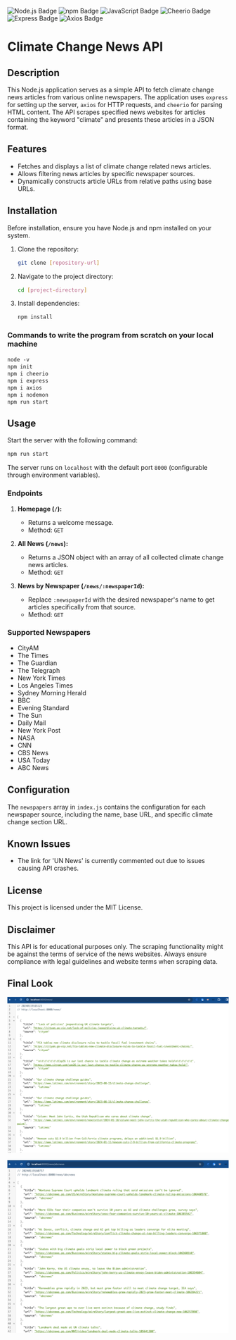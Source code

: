 ![Node.js Badge](https://img.shields.io/badge/node-%3E%3D%2012.0.0-brightgreen)
![npm Badge](https://img.shields.io/badge/npm-v6.14.4-blue)
![JavaScript Badge](https://img.shields.io/badge/language-JavaScript-yellow)
![Cheerio Badge](https://img.shields.io/badge/cheerio-v1.0.0-ff69b4)
![Express Badge](https://img.shields.io/badge/express-v4.17.1-lightgrey)
![Axios Badge](https://img.shields.io/badge/axios-v0.19.2-blueviolet)


# Climate Change News API

## Description
This Node.js application serves as a simple API to fetch climate change news articles from various online newspapers. 
The application uses `express` for setting up the server, `axios` for HTTP requests, and `cheerio` for parsing HTML content. 
The API scrapes specified news websites for articles containing the keyword "climate" and presents these articles in a JSON format.

## Features
- Fetches and displays a list of climate change related news articles.
- Allows filtering news articles by specific newspaper sources.
- Dynamically constructs article URLs from relative paths using base URLs.

## Installation

Before installation, ensure you have Node.js and npm installed on your system.

1. Clone the repository:
   ```sh
   git clone [repository-url]
   ```
2. Navigate to the project directory:
   ```sh
   cd [project-directory]
   ```
3. Install dependencies:
   ```sh
   npm install
   ```
### Commands to write the program from scratch on your local machine
```
node -v
npm init 
npm i cheerio
npm i express
npm i axios
npm i nodemon
npm run start
```

## Usage

Start the server with the following command:

```sh
npm run start
```

The server runs on `localhost` with the default port `8000` (configurable through environment variables).

### Endpoints

1. **Homepage (`/`):**
   - Returns a welcome message.
   - Method: `GET`

2. **All News (`/news`):**
   - Returns a JSON object with an array of all collected climate change news articles.
   - Method: `GET`

3. **News by Newspaper (`/news/:newspaperId`):**
   - Replace `:newspaperId` with the desired newspaper's name to get articles specifically from that source.
   - Method: `GET`

### Supported Newspapers

- CityAM
- The Times
- The Guardian
- The Telegraph
- New York Times
- Los Angeles Times
- Sydney Morning Herald
- BBC
- Evening Standard
- The Sun
- Daily Mail
- New York Post
- NASA
- CNN
- CBS News
- USA Today
- ABC News

## Configuration

The `newspapers` array in `index.js` contains the configuration for each newspaper source, including the name, base URL, and specific climate change section URL.

## Known Issues

- The link for 'UN News' is currently commented out due to issues causing API crashes.

## License

This project is licensed under the MIT License.


## Disclaimer

This API is for educational purposes only. The scraping functionality might be against the terms of service of the news websites. Always ensure compliance with legal guidelines and website terms when scraping data.


## Final Look 
![newspage.png](images%2Fnewspage.png)

![newspaperId.png](images%2FnewspaperId.png)
